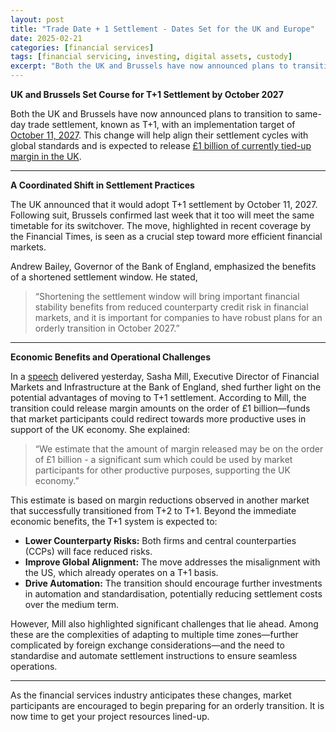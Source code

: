 ```yaml
---
layout: post
title: "Trade Date + 1 Settlement - Dates Set for the UK and Europe"
date: 2025-02-21
categories: [financial services]
tags: [financial servicing, investing, digital assets, custody]
excerpt: "Both the UK and Brussels have now announced plans to transition to same-day trade settlement, known as T+1, with an implementation target of October 11, 2027."
---
```


**UK and Brussels Set Course for T+1 Settlement by October 2027**

Both the UK and Brussels have now announced plans to transition to same-day trade settlement, known as T+1, with an implementation target of [October 11, 2027](https://on.ft.com/3CZtECc). This change will help align their settlement cycles with global standards and is expected to release [£1 billion of currently tied-up margin in the UK](https://www.bankofengland.co.uk/speech/2025/february/sasha-mills-speech-at-uk-accelerated-settlement-market-event-kpmg#footnote-4).

---

**A Coordinated Shift in Settlement Practices**

The UK announced that it would adopt T+1 settlement by October 11, 2027. Following suit, Brussels confirmed last week that it too will meet the same timetable for its switchover. The move, highlighted in recent coverage by the Financial Times, is seen as a crucial step toward more efficient financial markets.

Andrew Bailey, Governor of the Bank of England, emphasized the benefits of a shortened settlement window. He stated,  
> “Shortening the settlement window will bring important financial stability benefits from reduced counterparty credit risk in financial markets, and it is important for companies to have robust plans for an orderly transition in October 2027.”  


---

**Economic Benefits and Operational Challenges**

In a [speech](https://www.bankofengland.co.uk/speech/2025/february/sasha-mills-speech-at-uk-accelerated-settlement-market-event-kpmg#footnote-4) delivered yesterday, Sasha Mill, Executive Director of Financial Markets and Infrastructure at the Bank of England, shed further light on the potential advantages of moving to T+1 settlement. According to Mill, the transition could release margin amounts on the order of £1 billion—funds that market participants could redirect towards more productive uses in support of the UK economy. She explained:  
> “We estimate that the amount of margin released may be on the order of £1 billion - a significant sum which could be used by market participants for other productive purposes, supporting the UK economy.”  

This estimate is based on margin reductions observed in another market that successfully transitioned from T+2 to T+1. Beyond the immediate economic benefits, the T+1 system is expected to:

- **Lower Counterparty Risks:** Both firms and central counterparties (CCPs) will face reduced risks.
- **Improve Global Alignment:** The move addresses the misalignment with the US, which already operates on a T+1 basis.
- **Drive Automation:** The transition should encourage further investments in automation and standardisation, potentially reducing settlement costs over the medium term.

However, Mill also highlighted significant challenges that lie ahead. Among these are the complexities of adapting to multiple time zones—further complicated by foreign exchange considerations—and the need to standardise and automate settlement instructions to ensure seamless operations.

---

As the financial services industry anticipates these changes, market participants are encouraged to begin preparing for an orderly transition. It is now time to get your project resources lined-up.
